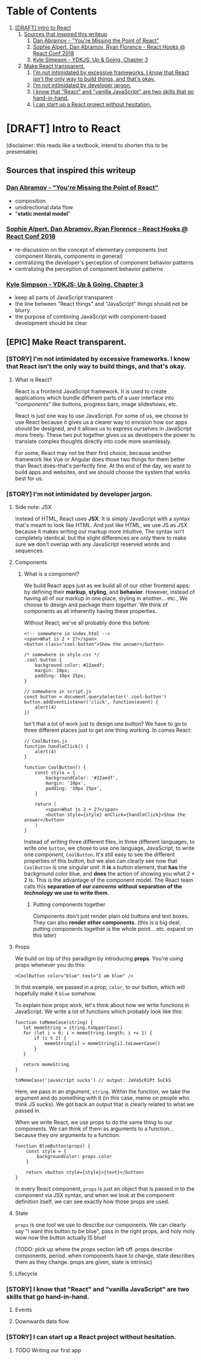 # Table of Contents

1.  [[DRAFT] Intro to React](#org211042e)
    1.  [Sources that inspired this writeup](#orgc6435c0)
        1.  [Dan Abramov - "You're Missing the Point of React"](#org2334996)
        2.  [Sophie Alpert, Dan Abramov, Ryan Florence - React Hooks @ React Conf 2018](#orgb9fb10c)
        3.  [Kyle Simpson - YDKJS: Up & Going, Chapter 3](#orgdc78f6a)
    2.  [Make React transparent.](#org16b49ec)
        1.  [I'm not intimidated by excessive frameworks. I know that React isn't the only way to build things, and that's okay.](#orgde9d8d1)
        2.  [I'm not intimidated by developer jargon.](#org0ccc198)
        3.  [I know that "React" and "vanilla JavaScript" are two skills that go hand-in-hand.](#org53f16c3)
        4.  [I can start up a React project without hesitation.](#org05b889f)

<a id="org211042e"></a>

# [DRAFT] Intro to React

(disclaimer: this reads like a textbook, intend to shorten this to be presentable)

<a id="orgc6435c0"></a>

## Sources that inspired this writeup

<a id="org2334996"></a>

### [Dan Abramov - "You're Missing the Point of React"](https://medium.com/@dan_abramov/youre-missing-the-point-of-react-a20e34a51e1a)

- composition
- unidirectional data flow
- "**static mental model**"

<a id="orgb9fb10c"></a>

### [Sophie Alpert, Dan Abramov, Ryan Florence - React Hooks @ React Conf 2018](https://www.youtube.com/watch?v=dpw9EHDh2bM)

- re-discussion on the concept of elementary components (not component literals, components in general)
- centralizing the developer's perception of component behavior patterns
- centralizing the perception of component behavior patterns

<a id="orgdc78f6a"></a>

### [Kyle Simpson - YDKJS: Up & Going, Chapter 3](https://github.com/getify/You-Dont-Know-JS/blob/master/up%2520%2526%2520going/ch3.md)

- keep all parts of JavaScript transparent
- the line between "React things" and "JavaScript" things should not be blurry
- the purpose of combining JavaScript with component-based development should be clear

<a id="org16b49ec"></a>

## [EPIC] Make React transparent.

<a id="orgde9d8d1"></a>

### [STORY] I'm not intimidated by excessive frameworks. I know that React isn't the only way to build things, and that's okay.

1.  What is React?

    React is a frontend JavaScript framework. It is used to create applications which bundle different parts of a user interface into "_components_" like buttons, progress bars, image slideshows, etc.

    React is just one way to use JavaScript. For some of us, we choose to use React because it gives us a clearer way to envision how our apps should be designed, and it allows us to express ourselves in JavaScript more freely. These two put together gives us as developers the power to translate complex thoughts directly into code more seamlessly.

    For some, React may not be their first choice, because another framework like Vue or Angular does those two things for them better than React does&#x2013;that's perfectly fine. At the end of the day, we want to build apps and websites, and we should choose the system that works best for us.

<a id="org0ccc198"></a>

### [STORY] I'm not intimidated by developer jargon.

1.  Side note: JSX

    Instead of HTML, React uses **JSX**. It is simply JavaScript with a syntax that's meant to look like HTML. And just like HTML, we use JS as JSX because it makes writing our markup more intuitive. The syntax isn't completely identical, but the slight differences are only there to make sure we don't overlap with any JavaScript reserved words and sequences.

2.  Components

    1.  What is a component?

        We build React apps just as we build all of our other frontend apps: by defining their **markup**, **styling**, and **behavior**. However, instead of having all of our markup in one place, styling in another&#x2026; etc., We choose to design and package them _together_. We think of components as all inherently having these properties.

        Without React, we've all probably done this before:

            <!-- somewhere in index.html -->
            <span>What is 2 + 2?</span>
            <button class="cool-button">Show the answer</button>

            /* somewhere in style.css */
            .cool-button {
                background-color: #22aedf;
                margin: 10px;
                padding: 10px 25px;
            }

            // somewhere in script.js
            const button = document.querySelector('.cool-button')
            button.addEventListener('click', function(event) {
                alert(4)
            })

        Isn't that a lot of work just to design one button? We have to go to three different places just to get one thing working. In comes React:

            // CoolButton.js
            function handleClick() {
                alert(4)
            }

            function CoolButton() {
                const style = {
                    backgroundColor: '#22aedf',
                    margin: '10px',
                    padding: '10px 25px',
                }

                return (
                    <span>What is 2 + 2?</span>
                    <button style={style} onClick={handleClick}>Show the answer</button>
                )
            }

        Instead of writing three different files, in three different languages, to write one `button`, we chose to use one language, JavaScript, to write one _component_, `CoolButton`. It's still easy to see the different properties of this button, but we also can clearly see now that `CoolButton` is one singular unit: It **is** a button element, that **has** the background color blue, and **does** the action of showing you what 2 + 2 is. This is the advantage of the component model. The React team calls this **separation of our _concerns_ without separation of the _technology_ we use to write them**.

        1.  Putting components together

            Components don't just render plain old buttons and text boxes. They can also **render other components**. (this is a big deal, putting components together is the whole point&#x2026; etc. expand on this later)

3.  Props

    We build on top of this paradigm by introducing **props**. You're using props whenever you do this:

        <CoolButton color="blue" text="I am blue" />

    In that example, we passed in a prop, `color`, to our button, which will hopefully make it `blue` somehow.

    To explain how props work, let's think about how we write functions in JavaScript. We write a lot of functions which probably look like this:

        function toMemeCase(string) {
           let memeString = string.toUpperCase()
           for (let i = 0; i < memeString.length; i += 1) {
               if (i % 2) {
                   memeString[i] = memeString[i].toLowerCase()
               }
           }

           return memeString
        }

        toMemeCase('javascript sucks') // output: JaVaScRiPt SuCkS

    Here, we pass in an _argument_, `string`. Within the function, we take the argument and do something with it (in this case, meme on people who think JS sucks). We got back an output that is clearly related to what we passed in.

    When we write React, we use props to do the same thing to our components. We can think of them as arguments to a function&#x2026; because they _are_ arguments to a function.

        function BlueButton(props) {
            const style = {
                backgroundColor: props.color
            }

            return <button style={style}>{text}</button>
        }

    In every React component, `props` is just an object that is passed in to the component via JSX syntax, and when we look at the component definition itself, we can see exactly how those props are used.

4.  State

    `props` is one tool we use to describe our components. We can clearly say "I want this button to be blue", pass in the right props, and holy moly wow now the button actually IS blue!

    (TODO: pick up where the props section left off. props describe components, period. when components have to change, state describes them as they change. props are given, state is intrinsic)

5.  Lifecycle

<a id="org53f16c3"></a>

### [STORY] I know that "React" and "vanilla JavaScript" are two skills that go hand-in-hand.

1.  Events

2.  Downwards data flow

<a id="org05b889f"></a>

### [STORY] I can start up a React project without hesitation.

1.  TODO Writing our first app
